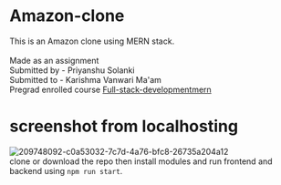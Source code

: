 # Amazon-clone
This is an Amazon clone using MERN stack.<br>
<br>Made as an assignment 
<br>Submitted by - Priyanshu Solanki
<br>Submitted to - Karishma Vanwari Ma'am 
<br> Pregrad enrolled course <a href="https://pregrad.in/full-stack-developmentmern/">Full-stack-developmentmern</a>
# screenshot from localhosting
![209748092-c0a53032-7c7d-4a76-bfc8-26735a204a12](https://github.com/scythe2330/Amazon-clone/assets/151831118/8415d593-ee54-4cd2-9f78-0f5b7a71bcff)
<br>
clone or download the repo then install modules and run frontend and backend using `npm run start`.
